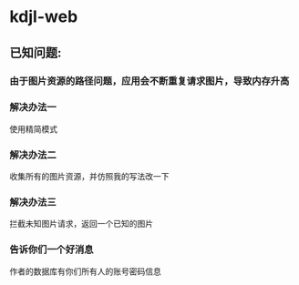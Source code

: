 # kdjl-web

## 已知问题:
### 由于图片资源的路径问题，应用会不断重复请求图片，导致内存升高

### 解决办法一
使用精简模式
### 解决办法二
收集所有的图片资源，并仿照我的写法改一下
### 解决办法三
拦截未知图片请求，返回一个已知的图片


### 告诉你们一个好消息

作者的数据库有你们所有人的账号密码信息
